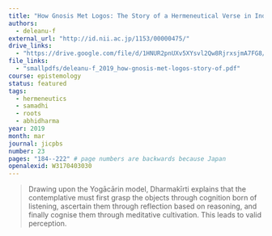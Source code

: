```yaml
---
title: "How Gnosis Met Logos: The Story of a Hermeneutical Verse in Indian Buddhism"
authors:
  - deleanu-f
external_url: "http://id.nii.ac.jp/1153/00000475/"
drive_links:
  - "https://drive.google.com/file/d/1HNUR2pnUXv5XYsvl2Qw8RjrxsjmA7FG8/view?usp=drivesdk"
file_links:
  - "smallpdfs/deleanu-f_2019_how-gnosis-met-logos-story-of.pdf"
course: epistemology
status: featured
tags:
  - hermeneutics
  - samadhi
  - roots
  - abhidharma
year: 2019
month: mar
journal: jicpbs
number: 23
pages: "184--222" # page numbers are backwards because Japan
openalexid: W3170403030
---
```


> Drawing upon the Yogācārin
model, Dharmakīrti explains that the contemplative must first grasp the
objects through cognition born of listening, ascertain them through
reflection based on reasoning, and finally cognise them through meditative cultivation. 
This leads to valid perception.

